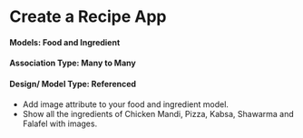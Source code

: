 # Create a Recipe App

 #### Models: Food and Ingredient
 #### Association Type: Many to Many
 #### Design/ Model Type: Referenced
- Add image attribute to your food and ingredient model.
- Show all the ingredients of Chicken Mandi, Pizza, Kabsa, Shawarma and Falafel with images.

